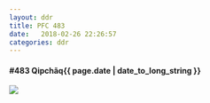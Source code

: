 ```yaml
---
layout: ddr
title: PFC 483
date:   2018-02-26 22:26:57
categories: ddr
---
```


#### **#483** Qipchãq<span class="pull-right">{{ page.date | date_to_long_string }}</span>
![](/images/pfc/483_Qipchãq.jpg)
